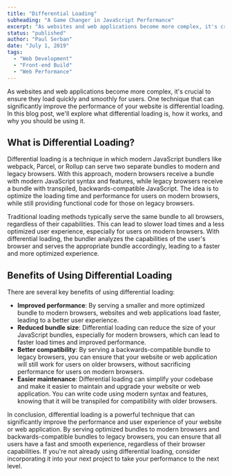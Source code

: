 ```yaml
---
title: "Differential Loading"
subheading: "A Game Changer in JavaScript Performance"
excerpt: "As websites and web applications become more complex, it's crucial to ensure they load quickly and smoothly for users. One technique that can significantly improve the performance of your website is differential loading. In this blog post, we'll explore what differential loading is, how it works, and why you should be using it."
status: "published"
author: "Paul Serban"
date: "July 1, 2019"
tags:
  - "Web Development"
  - "Front-end Build"
  - "Web Performance"
---
```


As websites and web applications become more complex, it's crucial to ensure they load quickly and smoothly for users. One technique that can significantly improve the performance of your website is differential loading. In this blog post, we'll explore what differential loading is, how it works, and why you should be using it.

## What is Differential Loading?

Differential loading is a technique in which modern JavaScript bundlers like webpack, Parcel, or Rollup can serve two separate bundles to modern and legacy browsers. With this approach, modern browsers receive a bundle with modern JavaScript syntax and features, while legacy browsers receive a bundle with transpiled, backwards-compatible JavaScript. The idea is to optimize the loading time and performance for users on modern browsers, while still providing functional code for those on legacy browsers.

Traditional loading methods typically serve the same bundle to all browsers, regardless of their capabilities. This can lead to slower load times and a less optimized user experience, especially for users on modern browsers. With differential loading, the bundler analyzes the capabilities of the user's browser and serves the appropriate bundle accordingly, leading to a faster and more optimized experience.

## Benefits of Using Differential Loading

There are several key benefits of using differential loading:

- **Improved performance**: By serving a smaller and more optimized bundle to modern browsers, websites and web applications load faster, leading to a better user experience.
- **Reduced bundle size**: Differential loading can reduce the size of your JavaScript bundles, especially for modern browsers, which can lead to faster load times and improved performance.
- **Better compatibility**: By serving a backwards-compatible bundle to legacy browsers, you can ensure that your website or web application will still work for users on older browsers, without sacrificing performance for users on modern browsers.
- **Easier maintenance**: Differential loading can simplify your codebase and make it easier to maintain and upgrade your website or web application. You can write code using modern syntax and features, knowing that it will be transpiled for compatibility with older browsers.

In conclusion, differential loading is a powerful technique that can significantly improve the performance and user experience of your website or web application. By serving optimized bundles to modern browsers and backwards-compatible bundles to legacy browsers, you can ensure that all users have a fast and smooth experience, regardless of their browser capabilities. If you're not already using differential loading, consider incorporating it into your next project to take your performance to the next level.